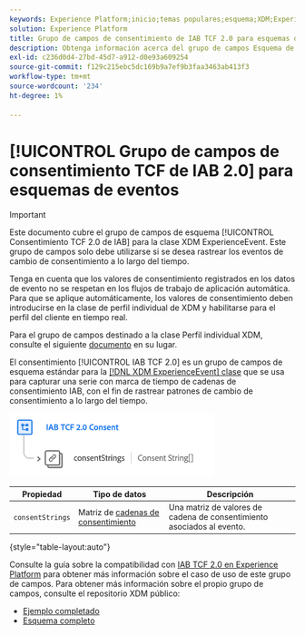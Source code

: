 ```yaml
---
keywords: Experience Platform;inicio;temas populares;esquema;XDM;ExperienceEvent;campos;esquemas;Esquemas;Diseño de esquema;grupo de campos;grupo de campos;iab;tcf;consentimiento;
solution: Experience Platform
title: Grupo de campos de consentimiento de IAB TCF 2.0 para esquemas de eventos
description: Obtenga información acerca del grupo de campos Esquema de consentimiento TCF 2.0 de IAB para la clase XDM ExperienceEvent.
exl-id: c236d0d4-27bd-45d7-a912-d0e93a609254
source-git-commit: f129c215ebc5dc169b9a7ef9b3faa3463ab413f3
workflow-type: tm+mt
source-wordcount: '234'
ht-degree: 1%

---
```


# [!UICONTROL Grupo de campos de consentimiento TCF de IAB 2.0] para esquemas de eventos

>[!IMPORTANT]
>
>Este documento cubre el grupo de campos de esquema [!UICONTROL Consentimiento TCF 2.0 de IAB] para la clase XDM ExperienceEvent. Este grupo de campos solo debe utilizarse si se desea rastrear los eventos de cambio de consentimiento a lo largo del tiempo.
>
>Tenga en cuenta que los valores de consentimiento registrados en los datos de evento no se respetan en los flujos de trabajo de aplicación automática. Para que se aplique automáticamente, los valores de consentimiento deben introducirse en la clase de perfil individual de XDM y habilitarse para el perfil del cliente en tiempo real.
>
>Para el grupo de campos destinado a la clase Perfil individual XDM, consulte el siguiente [documento](../profile/iab.md) en su lugar.

El consentimiento [!UICONTROL IAB TCF 2.0] es un grupo de campos de esquema estándar para la [[!DNL XDM ExperienceEvent] clase](../../classes/experienceevent.md) que se usa para capturar una serie con marca de tiempo de cadenas de consentimiento IAB, con el fin de rastrear patrones de cambio de consentimiento a lo largo del tiempo.

![](../../images/field-groups/iab-event.png)

| Propiedad | Tipo de datos | Descripción |
| --- | --- | --- |
| `consentStrings` | Matriz de [cadenas de consentimiento](../../data-types/consent-string.md) | Una matriz de valores de cadena de consentimiento asociados al evento. |

{style="table-layout:auto"}

Consulte la guía sobre la compatibilidad con [IAB TCF 2.0 en Experience Platform](../../../landing/governance-privacy-security/consent/iab/overview.md) para obtener más información sobre el caso de uso de este grupo de campos. Para obtener más información sobre el propio grupo de campos, consulte el repositorio XDM público:

* [Ejemplo completado](https://github.com/adobe/xdm/blob/master/components/fieldgroups/experience-event/experienceevent-privacy.example.1.json)
* [Esquema completo](https://github.com/adobe/xdm/blob/master/components/fieldgroups/experience-event/experienceevent-privacy.schema.json)
